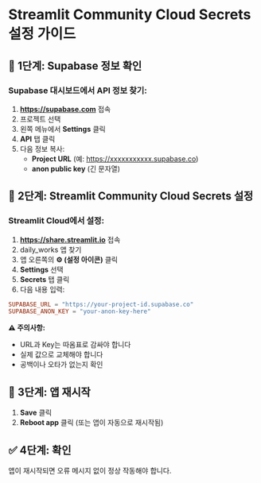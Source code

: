 # Streamlit Community Cloud Secrets 설정 가이드

## 🔐 1단계: Supabase 정보 확인

### Supabase 대시보드에서 API 정보 찾기:
1. **https://supabase.com** 접속
2. 프로젝트 선택
3. 왼쪽 메뉴에서 **Settings** 클릭
4. **API** 탭 클릭
5. 다음 정보 복사:
   - **Project URL** (예: https://xxxxxxxxxxx.supabase.co)
   - **anon public key** (긴 문자열)

## 🚀 2단계: Streamlit Community Cloud Secrets 설정

### Streamlit Cloud에서 설정:
1. **https://share.streamlit.io** 접속
2. daily_works 앱 찾기
3. 앱 오른쪽의 **⚙️ (설정 아이콘)** 클릭
4. **Settings** 선택
5. **Secrets** 탭 클릭
6. 다음 내용 입력:

```toml
SUPABASE_URL = "https://your-project-id.supabase.co"
SUPABASE_ANON_KEY = "your-anon-key-here"
```

**⚠️ 주의사항:**
- URL과 Key는 따옴표로 감싸야 합니다
- 실제 값으로 교체해야 합니다
- 공백이나 오타가 없는지 확인

## 🔄 3단계: 앱 재시작
1. **Save** 클릭
2. **Reboot app** 클릭 (또는 앱이 자동으로 재시작됨)

## ✅ 4단계: 확인
앱이 재시작되면 오류 메시지 없이 정상 작동해야 합니다.
